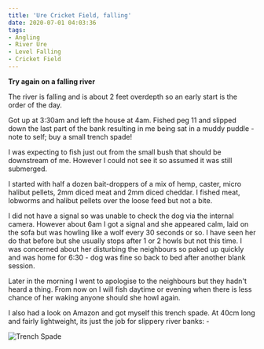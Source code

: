 ```yaml
---
title: 'Ure Cricket Field, falling'
date: 2020-07-01 04:03:36
tags:
- Angling
- River Ure
- Level Falling
- Cricket Field
---
```

**Try again on a falling river**

The river is falling and is about 2 feet overdepth so an early start is the order of the day.

Got up at 3:30am and left the house at 4am. Fished peg 11 and slipped down the last part of the bank resulting in me being sat in a muddy puddle - note to self; buy a small trench spade!

I was expecting to fish just out from the small bush that should be downstream of me. However I could not see it so assumed it was still submerged.

I started with half a dozen bait-droppers of a mix of hemp, caster, micro halibut pellets, 2mm diced meat and 2mm diced cheddar. I fished meat, lobworms and halibut pellets over the loose feed but not a bite.

I did not have a signal so was unable to check the dog via the internal camera. However about 6am I got a signal and she appeared calm, laid on the sofa but was howling like a wolf every 30 seconds or so. I have seen her do that before but she usually stops after 1 or 2 howls but not this time. I was concerned about her disturbing the neighbours so paked up quickly and was home for 6:30 - dog was fine so back to bed after another blank session.

Later in the morning I went to apologise to the neighbours but they hadn't heard a thing. From now on I will fish daytime or evening when there is less chance of her waking anyone should she howl again.

I also had a look on Amazon and got myself this trench spade. At 40cm long and fairly lightweight, its just the job for slippery river banks: -

![Trench Spade](/images/2020-07-01/4824abd17b5d477bb3277684707e274c.jpg)